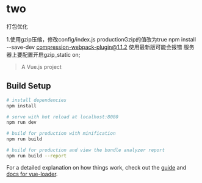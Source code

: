 # two
打包优化

1.使用gzip压缩，修改config/index.js  productionGzip的值改为true npm install --save-dev compression-webpack-plugin@1.1.2  使用最新版可能会报错
  服务器上要配置开启gzip_static on;

> A Vue.js project

## Build Setup

``` bash
# install dependencies
npm install

# serve with hot reload at localhost:8080
npm run dev

# build for production with minification
npm run build

# build for production and view the bundle analyzer report
npm run build --report
```

For a detailed explanation on how things work, check out the [guide](http://vuejs-templates.github.io/webpack/) and [docs for vue-loader](http://vuejs.github.io/vue-loader).
